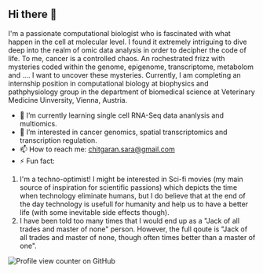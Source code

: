 ## Hi there 👋
I'm a passionate computational biologist who is fascinated with what happen in the cell at molecular level. I found it extremely intriguing to dive deep into the realm of omic data analysis in order to decipher the code of life. To me, cancer is a controlled chaos. An rochestrated frizz with mysteries coded within the genome, epigenome, transcriptome, metabolom and .... I want to uncover these mysteries.
Currently, I am completing an internship position in computational biology at biophysics and pathphysiology group in the department of biomedical science at Veterinary Medicine Uinversity, Vienna, Austria.

 - 🔭 I’m currently learning single cell RNA-Seq data ananlysis and multiomics.
 - 🌱 I’m interested in cancer genomics, spatial transcriptomics and transcription regulation.
 - 📫 How to reach me: chitgaran.sara@gmail.com
 - ⚡ Fun fact:
1) I'm a techno-optimist! I might be interested in Sci-fi movies (my main source of inspiration for scientific passions) which depicts the time when technology eliminate humans, but I do believe that at the end of the day technology is usefull for humanity and help us to have a better life (with some inevitable side effects though).
2) I have been told too many times that I would end up as a "Jack of all trades and master of none" person. However, the full qoute is "Jack of all trades and master of none, though often times better than a master of one". 

<!-- these are comments:
**sarachitgaran/SaraChitgaran** is a ✨ _special_ ✨ repository because its `README.md` (this file) appears on your GitHub profile.

Here are some ideas to get you started:

- 🔭 I’m currently working on ...
- 🌱 I’m currently learning ...
- 👯 I’m looking to collaborate on ...
- 🤔 I’m looking for help with ...
- 💬 Ask me about ...
- 📫 How to reach me: ...
- 😄 Pronouns: ...
- ⚡ Fun fact: ...
-->
![Profile view counter on GitHub](https://komarev.com/ghpvc/?username=SaraChitgaran)
